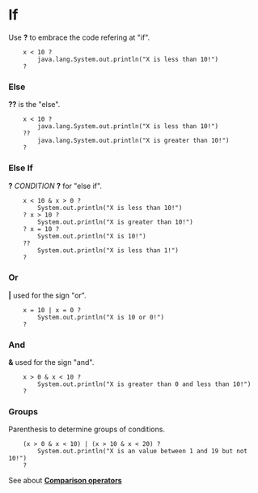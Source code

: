 # If #

Use **?** to embrace the code refering at "if".
```
    x < 10 ?
        java.lang.System.out.println("X is less than 10!")
    ?
```

### Else ###

**??** is the "else".
```
    x < 10 ?
        java.lang.System.out.println("X is less than 10!")
    ??
        java.lang.System.out.println("X is greater than 10!")
    ?
```


### Else If ###

**?** _CONDITION_ **?** for "else if".
```
    x < 10 & x > 0 ?
        System.out.println("X is less than 10!")
    ? x > 10 ?
        System.out.println("X is greater than 10!")
    ? x = 10 ?
        System.out.println("X is 10!")
    ??
        System.out.println("X is less than 1!")
    ?
```

### Or ###

**|** used for the sign "or".
```
    x = 10 | x = 0 ?
        System.out.println("X is 10 or 0!")
    ?
```

### And ###

**&** used for the sign "and".
```
    x > 0 & x < 10 ?
        System.out.println("X is greater than 0 and less than 10!")
    ?
```

### Groups ###
Parenthesis to determine groups of conditions.
```
    (x > 0 & x < 10) | (x > 10 & x < 20) ?
        System.out.println("X is an value between 1 and 19 but not 10!")
    ?
```

See about **[Comparison operators](http://code.google.com/p/cajuscript/wiki/tutorialComparison)**